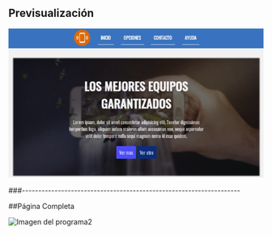 ## Previsualización

![Imagen del programa](https://github.com/Roger-Vergara/Proyectos-Web-Sin-Frameworks/blob/main/Phones%20Market/Fotos%20del%20Sitio/captura-1.png)

###-------------------------------------------------------------------

##Página Completa

![Imagen del programa2](https://github.com/Roger-Vergara/Proyectos-Web-Sin-Frameworks/blob/main/Phones%20Market/Fotos%20del%20Sitio/cimpleto.png)
